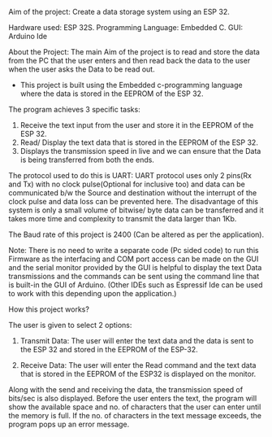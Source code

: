 Aim of the project: Create a data storage system using an ESP 32. 

Hardware used: ESP 32S. 
Programming Language: Embedded C.
GUI: Arduino Ide

About the Project: The main Aim of the project is to read and store the data from the PC that the user enters and then read back the data to the user when the user asks the Data to be read out.

- This project is built using the Embedded c-programming language where the data is stored in the EEPROM of the ESP 32.

The program achieves 3 specific tasks:
1) Receive the text input from the user and store it in the EEPROM of the ESP 32.
2) Read/ Display the text data that is stored in the EEPROM of the ESP 32.
3) Displays the transmission speed in live and we can ensure that the Data is being transferred from both the ends.

The protocol used to do this is UART: UART protocol uses only 2 pins(Rx and Tx) with no clock pulse(Optional for inclusive too) and data can be communicated b/w the Source and destination without the interrupt of the clock pulse and data loss can be prevented here. The disadvantage of this system is only a small volume of bitwise/ byte data can be transferred and it takes more time and complexity to transmit the data larger than 1Kb.

The Baud rate of this project is 2400 (Can be altered as per the application). 

Note: There is no need to write a separate code (Pc sided code) to run this Firmware as the interfacing and COM port access can be made on the GUI and the serial monitor provided by the GUI is helpful to display the text Data transmissions and the commands can be sent using the command line that is built-in the GUI of Arduino. (Other IDEs such as Espressif Ide can be used to work with this depending upon the application.)

How this project works?

The user is given to select 2 options: 
1) Transmit Data: The user will enter the text data and the data is sent to the ESP 32 and stored in the EEPROM of the ESP-32.

2) Receive Data: The user will enter the Read command and the text data that is stored in the EEPROM of the ESP32 is displayed on the monitor.

Along with the send and receiving the data, the transmission speed of bits/sec is also displayed.
Before the user enters the text, the program will show the available space and no. of characters that the user can enter until the memory is full.
If the no. of characters in the text message exceeds, the program pops up an error message. 
